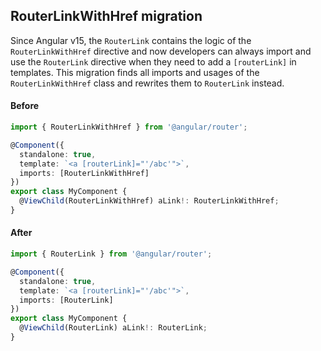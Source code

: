 ## RouterLinkWithHref migration

Since Angular v15, the `RouterLink` contains the logic of the `RouterLinkWithHref` directive and now developers can always import and use the `RouterLink` directive when they need to add a `[routerLink]` in templates. This migration finds all imports and usages of the `RouterLinkWithHref` class and rewrites them to `RouterLink` instead.

#### Before
```ts
import { RouterLinkWithHref } from '@angular/router';

@Component({
  standalone: true,
  template: `<a [routerLink]="'/abc'">`,
  imports: [RouterLinkWithHref]
})
export class MyComponent {
  @ViewChild(RouterLinkWithHref) aLink!: RouterLinkWithHref;
}
```

#### After
```ts
import { RouterLink } from '@angular/router';

@Component({
  standalone: true,
  template: `<a [routerLink]="'/abc'">`,
  imports: [RouterLink]
})
export class MyComponent {
  @ViewChild(RouterLink) aLink!: RouterLink;
}
```
